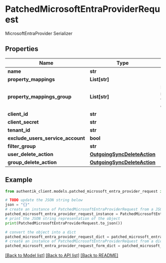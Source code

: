 # PatchedMicrosoftEntraProviderRequest

MicrosoftEntraProvider Serializer

## Properties

Name | Type | Description | Notes
------------ | ------------- | ------------- | -------------
**name** | **str** |  | [optional] 
**property_mappings** | **List[str]** |  | [optional] 
**property_mappings_group** | **List[str]** | Property mappings used for group creation/updating. | [optional] 
**client_id** | **str** |  | [optional] 
**client_secret** | **str** |  | [optional] 
**tenant_id** | **str** |  | [optional] 
**exclude_users_service_account** | **bool** |  | [optional] 
**filter_group** | **str** |  | [optional] 
**user_delete_action** | [**OutgoingSyncDeleteAction**](OutgoingSyncDeleteAction.md) |  | [optional] 
**group_delete_action** | [**OutgoingSyncDeleteAction**](OutgoingSyncDeleteAction.md) |  | [optional] 

## Example

```python
from authentik_client.models.patched_microsoft_entra_provider_request import PatchedMicrosoftEntraProviderRequest

# TODO update the JSON string below
json = "{}"
# create an instance of PatchedMicrosoftEntraProviderRequest from a JSON string
patched_microsoft_entra_provider_request_instance = PatchedMicrosoftEntraProviderRequest.from_json(json)
# print the JSON string representation of the object
print(PatchedMicrosoftEntraProviderRequest.to_json())

# convert the object into a dict
patched_microsoft_entra_provider_request_dict = patched_microsoft_entra_provider_request_instance.to_dict()
# create an instance of PatchedMicrosoftEntraProviderRequest from a dict
patched_microsoft_entra_provider_request_form_dict = patched_microsoft_entra_provider_request.from_dict(patched_microsoft_entra_provider_request_dict)
```
[[Back to Model list]](../README.md#documentation-for-models) [[Back to API list]](../README.md#documentation-for-api-endpoints) [[Back to README]](../README.md)


